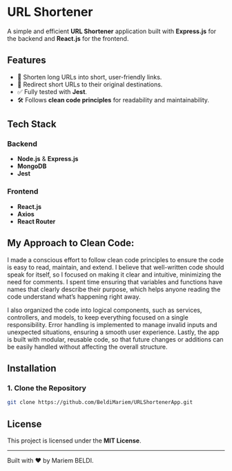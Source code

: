 # URL Shortener

A simple and efficient **URL Shortener** application built with **Express.js** for the backend and **React.js** for the frontend. 
## Features

- 🔗 Shorten long URLs into short, user-friendly links.
- 🔄 Redirect short URLs to their original destinations.
- ✅ Fully tested with **Jest**.
- 🛠️ Follows **clean code principles** for readability and maintainability.

## Tech Stack

### Backend 
- **Node.js** & **Express.js** 
- **MongoDB** 
- **Jest**
### Frontend 
- **React.js** 
- **Axios** 
- **React Router** 

## My Approach to Clean Code:

I made a conscious effort to follow clean code principles to ensure the code is easy to read, maintain, and extend. I believe that well-written code should speak for itself, so I focused on making it clear and intuitive, minimizing the need for comments. I spent time ensuring that variables and functions have names that clearly describe their purpose, which helps anyone reading the code understand what’s happening right away.

I also organized the code into logical components, such as services, controllers, and models, to keep everything focused on a single responsibility. Error handling is implemented to manage invalid inputs and unexpected situations, ensuring a smooth user experience. Lastly, the app is built with modular, reusable code, so that future changes or additions can be easily handled without affecting the overall structure.
## Installation

### 1. Clone the Repository
```bash
git clone https://github.com/BeldiMariem/URLShortenerApp.git
```


## License

This project is licensed under the **MIT License**.

---

Built with ❤️ by Mariem BELDI.

